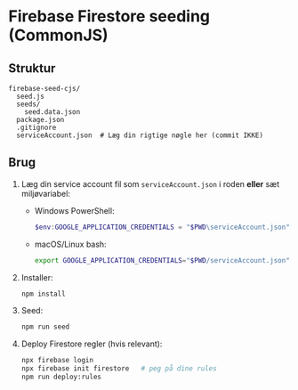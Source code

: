 # Firebase Firestore seeding (CommonJS)

## Struktur
```
firebase-seed-cjs/
  seed.js
  seeds/
    seed.data.json
  package.json
  .gitignore
  serviceAccount.json  # Læg din rigtige nøgle her (commit IKKE)
```

## Brug
1. Læg din service account fil som `serviceAccount.json` i roden **eller** sæt miljøvariabel:
   - Windows PowerShell:
     ```powershell
     $env:GOOGLE_APPLICATION_CREDENTIALS = "$PWD\serviceAccount.json"
     ```
   - macOS/Linux bash:
     ```bash
     export GOOGLE_APPLICATION_CREDENTIALS="$PWD/serviceAccount.json"
     ```

2. Installer:
   ```bash
   npm install
   ```

3. Seed:
   ```bash
   npm run seed
   ```

4. Deploy Firestore regler (hvis relevant):
   ```bash
   npx firebase login
   npx firebase init firestore   # peg på dine rules
   npm run deploy:rules
   ```
